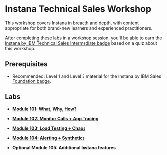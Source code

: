 # Instana Technical Sales Workshop

This workshop covers Instana in breadth and depth, with content appropriate for both brand-new learners and experienced practitioners.

After completing these labs in a workshop session, you'll be able to earn the [Instana by IBM Technical Sales Intermediate badge](https://www.credly.com/org/ibm/badge/instana-by-ibm-technical-sales-intermediate) based on a quiz about this workshop.

## Prerequisites

- Recommended: Level 1 and Level 2 material for the [Instana by IBM Sales Foundation badge](https://www.credly.com/org/ibm/badge/instana-by-ibm-sales-foundation).

## Labs

- **[Module 101: What, Why, How?](101.md)**

- **[Module 102: Monitor Calls + App Tracing](102.md)**

- **[Module 103: Load Testing + Chaos](103.md)**

- **[Module 104: Alerting + Synthetics](104.md)**

- **Optional Module 105: Additional Instana features**
